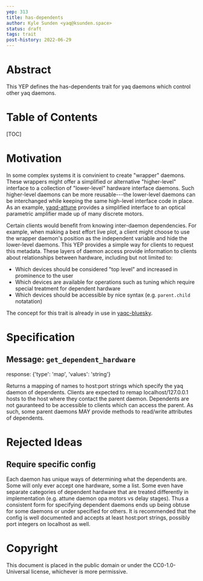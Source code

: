 ```yaml
---
yep: 313
title: has-dependents
author: Kyle Sunden <yaq@ksunden.space>
status: draft
tags: trait
post-history: 2022-06-29
---
```


# Abstract

This YEP defines the has-dependents trait for yaq daemons which control other yaq daemons.

# Table of Contents

[TOC]

# Motivation

In some complex systems it is convinient to create "wrapper" daemons.
These wrappers might offer a simplified or alternative "higher-level" interface to a collection of "lower-level" hardware interface daemons.
Such higher-level daemons can be more reusable---the lower-level daemons can be interchanged while keeping the same high-level interface code in place.
As an example, [yaqd-attune](https://github.com/yaq-project/yaqd-attune) provides a simplified interface to an optical parametric amplifier made up of many discrete motors.

Certain clients would benefit from knowing inter-daemon dependencies.
For example, when making a best effort live plot, a client might choose to use the wrapper daemon's position as the independent variable and hide the lower-level daemons.
This YEP provides a simple way for clients to request this metadata.
These layers of daemon access provide information to clients about relationships between hardware, including but not limited to:

- Which devices should be considered "top level" and increased in prominence to the user
- Which devices are available for operations such as tuning which require special treatment for dependent hardware
- Which devices should be accessible by nice syntax (e.g. `parent.child` notatation)

The concept for this trait is already in use in [yaqc-bluesky](https://github.com/bluesky/yaqc-bluesky/blob/master/yaqc_bluesky/_has_dependent.py).

# Specification

## Message: `get_dependent_hardware`

response: {'type': 'map', 'values': 'string'}

Returns a mapping of names to host:port strings which specify the yaq daemon of dependents.
Clients are expected to remap localhost/127.0.0.1 hosts to the host where they contact the parent daemon.
Dependents are not gauranteed to be accessible to clients which can access the parent.
As such, some parent daemons MAY provide methods to read/write attributes of dependents.

# Rejected Ideas

## Require specific config

Each daemon has unique ways of determining what the dependents are.
Some will only ever accept one hardware, some a list.
Some even have separate categories of dependent hardware that are treated differently in implementation (e.g. attune daemon opa motors vs delay stages).
Thus a consistent form for specifying dependent daemons ends up being obtuse for some daemons or under specified for others.
It is recommended that the config is well documented and accepts at least host:port strings, possibly port integers on localhost as well.

# Copyright

This document is placed in the public domain or under the CC0-1.0-Universal license, whichever is more permissive.
